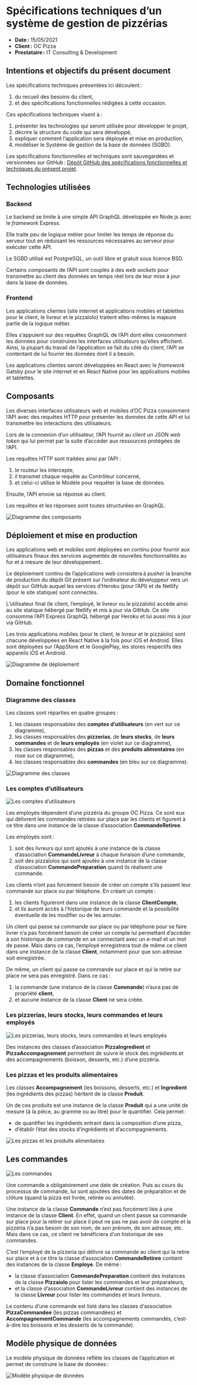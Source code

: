 # Spécifications techniques d’un système de gestion de pizzérias

- **Date :** 15/05/2021
- **Client :** OC Pizza
- **Prestataire :** IT Consulting & Development

## Intentions et objectifs du présent document

Les spécifications techniques présentées ici découlent :

1. du recueil des besoins du client,
1. et des spécifications fonctionnelles rédigées à cette occasion.

Ces spécifications techniques visent à :

1. présenter les technologies qui seront utilisée pour développer le projet,
1. décrire la structure du code qui sera développé,
1. expliquer comment l’application sera déployée et mise en production,
1. modéliser le Système de gestion de la base de données (SGBD).

Les spécifications fonctionnelles et techniques sont sauvegardées et versionnées sur GitHub : [Dépôt GitHub des spécifications fonctionnelles et techniques du présent projet](https://github.com/centvingt/OCPizzaRedaction).

## Technologies utilisées

### Backend

Le backend se limite à une simple API GraphQL développée en Node.js avec le _framework_ Express.

Elle traite peu de logique métier pour limiter les temps de réponse du serveur tout en réduisant les ressources nécessaires au serveur pour exécuter cette API.

Le SGBD utilisé est PostgreSQL, un outil libre et gratuit sous licence BSD.

Certains composants de l’API sont couplés à des _web sockets_ pour transmettre au client des données en temps réel lors de leur mise à jour dans la base de données.

### Frontend

Les applications clientes (site internet et applications mobiles et tablettes pour le client, le livreur et le pizzaïolo) traitent elles-mêmes la majeure partie de la logique métier.

Elles s’appuient sur des requêtes GraphQL de l’API dont elles consomment les données pour construires les interfaces utilisateurs qu’elles affichent. Ainsi, la plupart du travail de l’application se fait du côté du client, l’API se contentant de lui fournir les données dont il a besoin.

Les applications clientes seront développées en React avec le _framework_ Gatsby pour le site internet et en React Native pour les applications mobiles et tablettes.

## Composants

Les diverses interfaces utilisateurs web et mobiles d’OC Pizza consomment l’API avec des requêtes HTTP pour présenter les données de cette API et lui transmettre les interactions des utilisateurs.

Lors de la connexion d’un utilisateur, l’API fournit au client un JSON _web token_ qui lui permet par la suite d’accéder aux ressources protégées de l’API.

Les requêtes HTTP sont traitées ainsi par l’API :

1. le routeur les intercepte,
1. il transmet chaque requête au Contrôleur concerné,
1. et celui-ci utilise le Modèle pour requêter la base de données.

Ensuite, l’API envoie sa réponse au client.

Les requêtes et les réponses sont toutes structurées en GraphQL.

![Diagramme des composants](./img/figure_component-diagram.svg)

## Déploiement et mise en production

Les applications web et mobiles sont déployées en continu pour fournir aux utilisateurs finaux des services augmentés de nouvelles fonctionnalités au fur et à mesure de leur développement.

Le déploiement continu de l’applications web consistera à _pusher_ la branche de production du dépôt Git présent sur l’ordinateur du développeur vers un dépôt sur GitHub auquel les services d’Heroku (pour l’API) et de Netlify (pour le site statique) sont connectés.

L’utilisateur final (le client, l’employé, le livreur ou le pizzaïolo) accède ainsi au site statique hébergé par Netlify et mis à jour via GitHub. Ce site consomme l’API Express GraphQL hébergé par Heroku et lui aussi mis à jour via GitHub.

Les trois applications mobiles (pour le client, le livreur et le pizzaïolo) sont chacune développées en React Native à la fois pour iOS et Android. Elles sont déployées sur l’AppStore et le GooglePlay, les stores respectifs des appareils iOS et Android.

![Diagramme de déploiement](./img/figure_deployment-diagram.svg)

## Domaine fonctionnel

### Diagramme des classes

Les classes sont réparties en quatre groupes :

1. les classes responsables des **comptes d’utilisateurs** (en vert sur ce diagramme),
1. les classes responsables des **pizzerias**, de **leurs stocks**, de **leurs commandes** et de **leurs employés** (en violet sur ce diagramme),
1. les classes responsables des **pizzas** et des **produits alimentaires** (en rose sur ce diagramme),
1. les classes responsables des **commandes** (en bleu sur ce diagramme).

![Diagramme des classes](./img/figure_class-diagram.svg)

### Les comptes d’utilisateurs

![Les comptes d’utilisateurs](./img/figure_class-diagram-user.svg)

Les employés dépendent d’une pizzéria du groupe OC Pizza. Ce sont eux qui délivrent les commandes retirées sur place par les clients et figurent à ce titre dans une instance de la classe d’association **CommandeRetiree**.

Les employés sont :

1. soit des livreurs qui sont ajoutés à une instance de la classe d’association **CommandeLivreur** à chaque livraison d’une commande,
1. soit des pizzaïolos qui sont ajoutés à une instance de la classe d’association **CommandePreparation** quand ils réalisent une commande.

Les clients n’ont pas forcément besoin de créer un compte s’ils passent leur commande sur place ou par téléphone. En créant un compte :

1. les clients figureront dans une instance de la classe **ClientCompte**,
1. et ils auront accès à l’historique de leurs commande et la possibilité éventuelle de les modifier ou de les annuler.

Un client qui passe sa commande sur place ou par téléphone pour se faire livrer n’a pas forcément besoin de créer un compte lui permettant d’accéder à son historique de commande en se connectant avec un e-mail et un mot de passe. Mais dans ce cas, l’employé enregistrera tout de même ce client dans une instance de la classe **Client**, notamment pour que son adresse soit enregistrée.

De même, un client qui passe sa commande sur place et qui la retire sur place ne sera pas enregistré. Dans ce cas :

1. la commande (une instance de la classe **Commande**) n’aura pas de propriété **client**,
1. et aucune instance de la classe **Client** ne sera créée.

### Les pizzerias, leurs stocks, leurs commandes et leurs employés

![Les pizzerias, leurs stocks, leurs commandes et leurs employés](./img/figure_class-diagram-pizzeria.svg)

Des instances des classes d’association **PizzaIngredient** et **PizzaAccompagnement** permettent de suivre le stock des ingrédients et des accompagnements (boisson, desserts, etc.) d’une pizzéria.

### Les pizzas et les produits alimentaires

Les classes **Accompagnement** (les boissons, desserts, etc.) et **Ingredient** (les ingrédients des pizzas) héritent de la classe **Produit**.

Un de ces produits est une instance de la classe **Produit** qui a une unité de mesure (à la pièce, au gramme ou au litre) pour le quantifier. Cela permet :

- de quantifier les ingrédients entrant dans la composition d’une pizza,
- d’établir l’état des stocks d’ingrédients et d’accompagnements.

![Les pizzas et les produits alimentaires](./img/figure_class-diagram-food.svg)

## Les commandes

![Les commandes](./img/figure_class-diagram-order.svg)

Une commande a obligatoirement une date de création. Puis au cours du processus de commande, lui sont ajoutées des dates de préparation et de clôture (quand la pizza est livrée, retirée ou annulée).

Une instance de la classe **Commande** n’est pas forcément liée à une instance de la classe **Client**. En effet, quand un client passe sa commande sur place pour la retirer sur place il peut ne pas ne pas avoir de compte et la pizzéria n’a pas besoin de son nom, de son prénom, de son adresse, etc. Mais dans ce cas, ce client ne bénéficiera d‘un historique de ses commandes.

C’est l’employé de la pizzeria qui délivre sa commande au client qui la retire sur place et à ce titre la classe d’association **CommandeRetiree** contient des instances de la classe **Employe**. De même :

- la classe d’association **CommandePreparation** contient des instances de la classe **Pizzaiolo** pour lister les commandes et leur préparateurs,
- et la classe d’association **CommandeLivreur** contient des instances de la classe **Livreur** pour lister les commandes et leurs livreurs.

Le contenu d’une commande est listé dans les classes d‘association **PizzaCommandee** (les pizzas commandées) et **AccompagnementCommande** (les accompagnements commandés, c’est-à-dire les boissons et les desserts de la commande).

## Modèle physique de données

Le modèle physique de données reflète les classes de l’application et permet de construire la base de données :

![Modèle physique de données](./img/ocpizza-mpd.svg)
